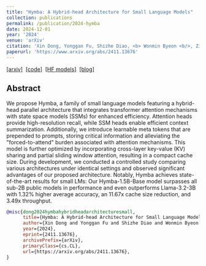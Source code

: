 ```yaml
---
title: "Hymba: A Hybrid-head Architecture for Small Language Models"
collection: publications
permalink: /publication/2024-hymba
date: 2024-12-01
year: '2024'
venue: 'arXiv'
citation: 'Xin Dong, Yonggan Fu, Shizhe Diao, <b> Wonmin Byeon <b/>, Zijia Chen, Ameya Sunil Mahabaleshwarkar, Shih-Yang Liu, Matthijs Van Keirsbilck, Min-Hung Chen, Yoshi Suhara, Yingyan Lin, Jan Kautz, Pavlo Molchanov <b>|</b> <i> arXiv</i> '
paperurl: 'https://www.arxiv.org/abs/2411.13676'
---
```

[[arxiv]](https://www.arxiv.org/abs/2411.13676)&nbsp;
[[code]](https://github.com/NVlabs/hymba)&nbsp;
[[HF models]](https://huggingface.co/collections/nvidia/hymba-673c35516c12c4b98b5e845f)&nbsp;
[[blog]](https://developer.nvidia.com/blog/hymba-hybrid-head-architecture-boosts-small-language-model-performance/)&nbsp;
<!-- [[project page]](https://kuai-lab.github.io/cvpr2022sound/)  -->


## Abstract
We propose Hymba, a family of small language models featuring a hybrid-head parallel architecture that integrates transformer attention mechanisms with state space models (SSMs) for enhanced efficiency. Attention heads provide high-resolution recall, while SSM heads enable efficient context summarization. Additionally, we introduce learnable meta tokens that are prepended to prompts, storing critical information and alleviating the "forced-to-attend" burden associated with attention mechanisms. This model is further optimized by incorporating cross-layer key-value (KV) sharing and partial sliding window attention, resulting in a compact cache size. During development, we conducted a controlled study comparing various architectures under identical settings and observed significant advantages of our proposed architecture. Notably, Hymba achieves state-of-the-art results for small LMs: Our Hymba-1.5B-Base model surpasses all sub-2B public models in performance and even outperforms Llama-3.2-3B with 1.32% higher average accuracy, an 11.67x cache size reduction, and 3.49x throughput.


```bib
@misc{dong2024hymbahybridheadarchitecturesmall,
      title={Hymba: A Hybrid-head Architecture for Small Language Models}, 
      author={Xin Dong and Yonggan Fu and Shizhe Diao and Wonmin Byeon and Zijia Chen and Ameya Sunil Mahabaleshwarkar and Shih-Yang Liu and Matthijs Van Keirsbilck and Min-Hung Chen and Yoshi Suhara and Yingyan Lin and Jan Kautz and Pavlo Molchanov},
      year={2024},
      eprint={2411.13676},
      archivePrefix={arXiv},
      primaryClass={cs.CL},
      url={https://arxiv.org/abs/2411.13676}, 
}
```

